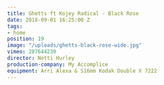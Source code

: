 ```yaml
---
title: Ghetts ft Kojey Radical - Black Rose
date: 2018-09-01 16:25:00 Z
tags:
- home
position: 19
image: "/uploads/ghetts-black-rose-wide.jpg"
vimeo: 287644230
director: Netti Hurley
production-company: My Accomplice
equipment: Arri Alexa & S16mm Kodak Double X 7222
---
```


